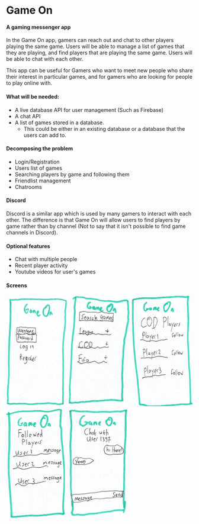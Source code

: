 # Game On
#### A gaming messenger app

In the Game On app, gamers can reach out and chat to other players playing the same game. Users will be able to manage a list of games that they are playing, and find players that are playing the same game. Users will be able to chat with each other. 


This app can be useful for Gamers who want to meet new people who share their interest in particular games, and for gamers who are looking for people to play online with. 

#### What will be needed:
* A live database API for user management (Such as Firebase)
* A chat API
* A list of games stored in a database.
  * This could be either in an existing database or a database that the users can add to.

#### Decomposing the problem
* Login/Registration
* Users list of games
* Searching players by game and following them
* Friendlist management
* Chatrooms

#### Discord
Discord is a similar app which is used by many gamers to interact with each other. The difference is that Game On will allow users to find players by game rather than by channel (Not to say that it isn't possible to find game channels in Discord). 

#### Optional features
* Chat with multiple people
* Recent player activity
* Youtube videos for user's games

#### Screens
<img src="https://github.com/cmdras/GameOn/blob/master/doc/LoginScreen.png" alt="Login Screen" width="165" height="300"> <img src="https://github.com/cmdras/GameOn/blob/master/doc/GameSearchScreen.png" alt="Game Search Screen" width="165" height="300"> <img src="https://github.com/cmdras/GameOn/blob/master/doc/GamePlayersScreen.png" alt="Game Players Screen" width="165" height="300"> <img src="https://github.com/cmdras/GameOn/blob/master/doc/FollowedPlayersScreen.png" alt="Followed Players screen" width="165" height="300"> <img src="https://github.com/cmdras/GameOn/blob/master/doc/ChatScreen.png" alt="Chat Screen" width="165" height="300">
